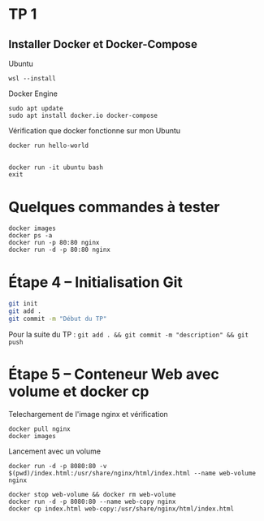 # TP 1

## Installer Docker et Docker-Compose

Ubuntu

```
wsl --install

```

Docker Engine
```
sudo apt update
sudo apt install docker.io docker-compose
```
Vérification que docker fonctionne sur mon Ubuntu

```
docker run hello-world
```

## 

```
docker run -it ubuntu bash
exit
```

# Quelques commandes à tester

```
docker images
docker ps -a
docker run -p 80:80 nginx
docker run -d -p 80:80 nginx
```

# Étape 4 – Initialisation Git

```bash
git init
git add .
git commit -m "Début du TP"
```
Pour la suite du TP : `git add . && git commit -m "description" && git push`

# Étape 5 – Conteneur Web avec volume et docker cp

Telechargement de l'image nginx et vérification

```
docker pull nginx
docker images
```

Lancement avec un volume

```
docker run -d -p 8080:80 -v $(pwd)/index.html:/usr/share/nginx/html/index.html --name web-volume nginx
```



```
docker stop web-volume && docker rm web-volume
docker run -d -p 8080:80 --name web-copy nginx
docker cp index.html web-copy:/usr/share/nginx/html/index.html
```











